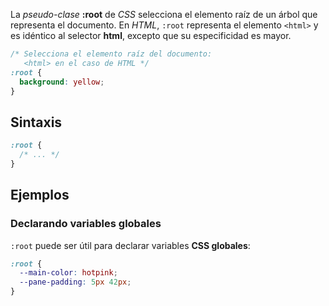 La _pseudo-clase_ **:root** de _CSS_ selecciona el elemento raíz de un árbol que representa el documento. En _HTML_, `:root` representa el elemento `<html>` y es idéntico al selector **html**, excepto que su especificidad es mayor.

```css
/* Selecciona el elemento raíz del documento:
   <html> en el caso de HTML */
:root {
  background: yellow;
}
```
## Sintaxis

```css
:root {
  /* ... */
}
```
## Ejemplos
### Declarando variables globales

`:root` puede ser útil para declarar variables **CSS globales**:

```css
:root {
  --main-color: hotpink;
  --pane-padding: 5px 42px;
}
```